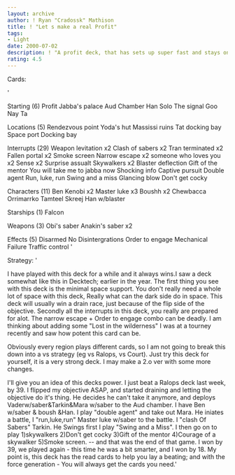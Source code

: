 ```yaml
---
layout: archive
author: ! Ryan "Cradossk" Mathison
title: ! "Let s make a real Profit"
tags:
- Light
date: 2000-07-02
description: ! "A profit deck, that has sets up super fast and stays on top; for the remainder of the game."
rating: 4.5
---
```

Cards: 

'

Starting (6)
Profit
Jabba's palace
Aud Chamber
Han Solo
The signal
Goo Nay Ta

Locations (5)
Rendezvous point
Yoda's hut
Massissi ruins
Tat docking bay
Space port Docking bay

Interrupts (29)
Weapon levitation x2
Clash of sabers x2
Tran terminated x2
Fallen portal x2
Smoke screen
Narrow escape x2
someone who loves you x2
Sense x2
Surprise assualt
Skywalkers x2
Blaster deflection
Gift of the mentor
You will take me to jabba now
Shocking info
Captive pursuit
Double agent
Run, luke, run
Swing and a miss
Glancing blow
Don't get cocky

Characters (11)
Ben Kenobi x2
Master luke x3
Boushh x2
Chewbacca
Orrimarrko
Tamteel Skreej
Han w/blaster

Starships (1)
Falcon

Weapons (3)
Obi's saber
Anakin's saber x2

Effects (5)
Disarmed
No Disintergrations
Order to engage
Mechanical Failure
Traffic control
'

Strategy: '

I have played with this deck for a while and it always wins.I saw a  deck somewhat like this in Decktech; earlier in the year. The first thing you see with this deck is the minimal space support. You don't really need a whole lot of space with this deck, Really what can the dark side do in space. This deck will usually win a drain race, just because of the flip side of the objective. Secondly all the interrupts in this deck, you really are prepared for alot. The narrow escape + Order to engage combo can be deadly. I am thinking about adding some "Lost in the wilderness" I was at a tourney recently and saw how potent this card can be.

Obviously every region plays different cards, so I am not going to break this down into a vs strategy (eg vs Ralops, vs Court).
Just try this deck for yourself, it is a very strong deck. I may make a 2.o ver with some more changes.

I'll give you an idea of this decks power. I just beat a Ralops deck last week, by 39. I flipped my objective ASAP, and started draining and letting the objective do it's thing.
He decides he can't take it anymore, and deploys Vaderw/saber&Tarkin&Mara w/saber to the Aud chamber. I have Ben w/saber & boush &Han. I play "double agent"  and take out Mara. He iniates a battle, I "run,luke,run" Master luke w/saber to the battle.
I "clash Of Sabers" Tarkin. He Swings first I play "Swing and a Miss". I then go on to play 1)skywalkers 2)Don't get cocky 3)Gift of the mentor 4)Courage of a skywalker  5)Smoke screen. -- and that was the end of that game. I won by 39, we played again - this time he was a bit smarter, and I won by 18.
My point is, this deck has the read cards to help you lay a beating; and with the force generation - You will always get the cards you need.'